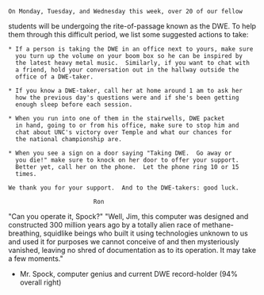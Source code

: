 
	On Monday, Tuesday, and Wednesday this week, over 20 of our fellow
students will be undergoing the rite-of-passage known as the DWE.  To help
them through this difficult period, we list some suggested actions to take:

	* If a person is taking the DWE in an office next to yours, make sure
	  you turn up the volume on your boom box so he can be inspired by
	  the latest heavy metal music.  Similarly, if you want to chat with
	  a friend, hold your conversation out in the hallway outside the 
	  office of a DWE-taker.

	* If you know a DWE-taker, call her at home around 1 am to ask her 
	  how the previous day's questions were and if she's been getting
	  enough sleep before each session.

	* When you run into one of them in the stairwells, DWE packet
	  in hand, going to or from his office, make sure to stop him and 
	  chat about UNC's victory over Temple and what our chances for 
	  the national championship are.

	* When you see a sign on a door saying "Taking DWE.  Go away or
	  you die!" make sure to knock on her door to offer your support.
	  Better yet, call her on the phone.  Let the phone ring 10 or 15
	  times.

	We thank you for your support.  And to the DWE-takers: good luck.

							Ron

"Can you operate 
 it, Spock?"
		"Well, Jim, this computer was designed and constructed 300 
		 million years ago by a totally alien race of methane-breathing,
		 squidlike beings who built it using technologies unknown to 
		 us and used it for purposes we cannot conceive of and then 
		 mysteriously vanished, leaving no shred of documentation as
		 to its operation.  It may take a few moments."

- Mr. Spock, computer genius and current DWE record-holder (94% overall right)